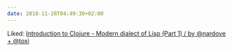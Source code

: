 ```yaml
---
date: 2018-11-28T04:49:30+02:00
---
```


Liked: [Introduction to Clojure - Modern dialect of Lisp (Part 1) / by @nardove + @toxi](https://www.creativeapplications.net/tutorials/introduction-to-clojure-part-1/)
